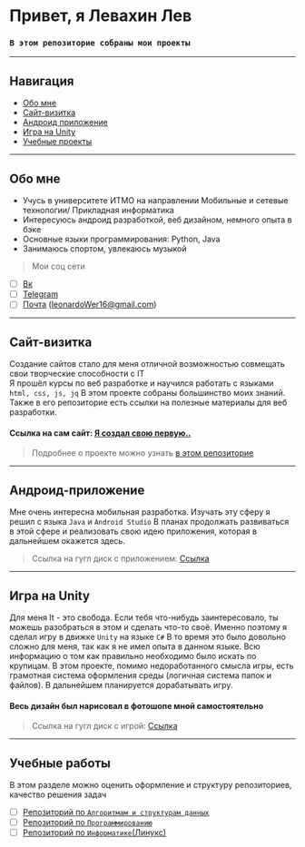 # Привет, я Левахин Лев
### `В этом репозиторие собраны мои проекты`

<hr>

## Навигация
- [Обо мне](#обо-мне)
- [Сайт-визитка](#сайт-визитка)
- [Андроид приложение](#андроид-приложение)
- [Игра на Unity](#игра-на-unity)
- [Учебные проекты](#учебные-работы)

<hr>

## Обо мне
- Учусь в университете ИТМО на направлении Мобильные и сетевые технологии/ Прикладная информатика
- Интересуюсь андроид разработкой, веб дизайном, немного опыта в бэке
- Основные языки программирования: Python, Java
- Занимаюсь спортом, увлекаюсь музыкой
> Мои соц сети

- [ ] [Вк](https://vk.ru/leonardo_wer)
- [ ] [Telegram](https://t.me/leonardo_Wer)
- [ ] [Почта](mailto:leonardo_Wer16@gmail.com) (leonardoWer16@gmail.com)

<hr>

## Сайт-визитка
Создание сайтов стало для меня отличной возможностью совмещать свои творческие способности с IT  
Я прошёл курсы по веб разработке и научился работать с языками `html, css, js, jq`
В этом проекте собраны большинство моих знаний. Также в его репозиторие есть ссылки на полезные материалы
для веб разработки.
#### Ссылка на сам сайт: [Я создал свою первую..](https://leonardower.github.io)

> Подробнее о проекте можно узнать [в этом репозиторие](https://github.com/leonardoWer/leonardoWer.github.io)

<hr>

## Андроид-приложение
Мне очень интересна мобильная разработка. Изучать эту сферу я решил с языка `Java` и `Android Studio`
В планах продолжать развиваться в этой сфере и реализовать свою идею приложения, которая в дальнейшем окажется здесь.

> Ссылка на гугл диск с приложением: [Ссылка](https://drive.google.com/drive/folders/1bolrCZg56es7wbhftFq-0HP7JZpJvrQN)

<hr>

## Игра на Unity
Для меня It - это свобода. Если тебя что-нибудь заинтересовало, ты можешь разобраться в этом и сделать что-то своё.
Именно поэтому я сделал игру в движке `Unity` на языке `C#`
В то время это было довольно сложно для меня, так как я не имел опыта в данном языке.
Всю информацию о том как правильно необходимо было искать по крупицам. В этом проекте, помимо
недоработанного смысла игры, есть грамотная система оформления среды (логичная система папок и файлов).
В дальнейшем планируется дорабатывать игру.
#### Весь дизайн был нарисовал в фотошопе мной самостоятельно
> Ссылка на гугл диск с игрой: [Ссылка](https://drive.google.com/drive/folders/13rC8ezu6eApDOnuMFl2fZWk9ouvQfMp1)

<hr>

## Учебные работы
В этом разделе можно оценить оформление и структуру репозиториев, качество решения задач
- [ ] [Репозиторий по `Алгоритмам и структурам данных`](https://github.com/leonardoWer/Algosi)
- [ ] [Репозиторий по `Программированию`](https://github.com/leonardoWer/Proga)
- [ ] [Репозиторий по `Информатике`(Линукс)](https://github.com/leonardoWer/Informatics)